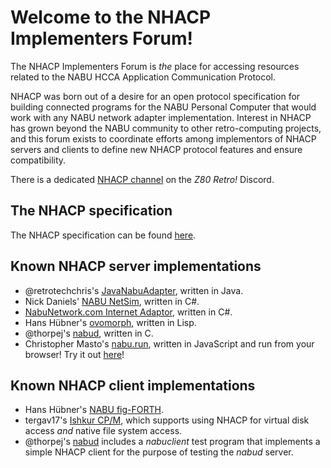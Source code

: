 # Welcome to the NHACP Implementers Forum!

The NHACP Implementers Forum is *the* place for accessing resources
related to the NABU HCCA Application Communication Protocol.

NHACP was born out of a desire for an open protocol specification for
building connected programs for the NABU Personal Computer that would
work with any NABU network adapter implementation.  Interest in NHACP
has grown beyond the NABU community to other retro-computing projects,
and this forum exists to coordinate efforts among implementors of NHACP
servers and clients to define new NHACP protocol features and ensure
compatibility.

There is a dedicated [NHACP channel](https://discord.com/channels/1010951092277874791/1199740141372198964) on the
*Z80 Retro!* Discord.

## The NHACP specification

The NHACP specification can be found [here](https://github.com/NHACP-IF/NHACP-specification).

## Known NHACP server implementations

* @retrotechchris's [JavaNabuAdapter](https://github.com/cml37/JavaNabuAdapter),
  written in Java.
* Nick Daniels' [NABU NetSim](https://github.com/GryBsh/NabuNetworkEmulator),
  written in C#.
* [NabuNetwork.com Internet Adaptor](https://github.com/nabunetwork/Adaptor),
  written in C#.
* Hans Hübner's [ovomorph](https://github.com/hanshuebner/ovomorph), written
  in Lisp.
* @thorpej's [nabud](https://github.com/thorpej/nabud), written in C.
* Christopher Masto's [nabu.run](https://github.com/masto/nabu.run), written
  in JavaScript and run from your browser! Try it out [here](https://nabu.run)!

## Known NHACP client implementations

* Hans Hübner's [NABU fig-FORTH](https://github.com/hanshuebner/nabu-figforth).
* tergav17's [Ishkur CP/M](https://github.com/tergav17/IshkurCPM), which
  supports using NHACP for virtual disk access *and* native file system
  access.
* @thorpej's [nabud](https://github.com/thorpej/nabud) includes a
  *nabuclient* test program that implements a simple NHACP client
  for the purpose of testing the *nabud* server.
